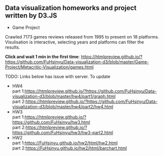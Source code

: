 ﻿## Data visualization homeworks and project written by **D3.JS**

* Game Project

Crawled 7173 games reviews released from 1995 to present on 18 platforms. Visulisation is interactive, selecting years and platforms can filter the results.

**Click and wait 1 min in the first time**: https://htmlpreview.github.io/?https://github.com/FuHsinyu/Data-visualization-d3/blob/master/Game-Project/Metacritic-Visualization/games.html   

TODO: Links below has issue with server. To update
* HW4  
part 1:https://htmlpreview.github.io/?https://github.com/FuHsinyu/Data-visualization-d3/blob/master/hw4/part1/graph.html  
part 2:https://htmlpreview.github.io/?https://github.com/FuHsinyu/Data-visualization-d3/blob/master/hw4/part2/hw4.html  
* HW3  
part 1:https://htmlpreview.github.io/?https://github.com/FuHsinyu/hw3.html  
part 2:https://htmlpreview.github.io/?https://github.com/FuHsinyu/hw3/hw3-part2.html  
* HW2  
part 1:https://FuHsinyu.github.io/hw2/html/hw2.html  
part 2:https://FuHsinyu.github.io/hw2/html/barchart.html  






